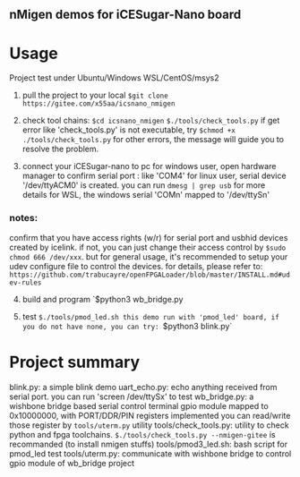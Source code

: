 nMigen demos for iCESugar-Nano board
-------------------------------------
# Usage
Project test under Ubuntu/Windows WSL/CentOS/msys2
1. pull the project to your local
`$git clone https://gitee.com/x55aa/icsnano_nmigen`

2. check tool chains:
`$cd icsnano_nmigen`
`$./tools/check_tools.py` 
if get error like 'check_tools.py' is not executable, try `$chmod +x ./tools/check_tools.py`
for other errors, the message will guide you to resolve the problem.

3. connect your iCESugar-nano to pc
for windows user, open hardware manager to confirm serial port : like 'COM4'
for linux user, serial device '/dev/ttyACM0' is created. you can run `dmesg | grep usb` for more details
for WSL, the windows serial 'COMn' mapped to '/dev/ttySn'

### notes:
confirm that you have access rights (w/r) for serial port and usbhid devices created by icelink.
if not, you can just change their access control by `$sudo chmod 666 /dev/xxx`.
but for general usage, it's recommended to setup your udev configure file to control the devices.
for details, please refer to:
`https://github.com/trabucayre/openFPGALoader/blob/master/INSTALL.md#udev-rules`

4. build and program
`$python3 wb_bridge.py

5. test
`$./tools/pmod_led.sh
this demo run with 'pmod_led' board, if you do not have none, you can try:
`$python3 blink.py`

# Project summary
  blink.py: a simple blink demo
  uart_echo.py: echo anything received from serial port. you can run 'screen /dev/ttySx' to test
  wb_bridge.py: a wishbone bridge based serial control terminal
	    gpio module mapped to 0x10000000, with PORT/DDR/PIN registers implemented
	    you can read/write those register by `tools/uterm.py` utility
  tools/check_tools.py: utility to check python and fpga toolchains. 
	    `$./tools/check_tools.py --nmigen-gitee` is recommanded (to install nmigen stuffs)
  tools/pmod3_led.sh: bash script for pmod_led test
  tools/uterm.py: communicate with wishbone bridge to control gpio module of wb_bridge project
